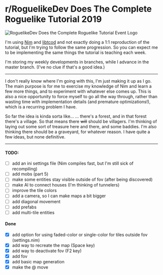 # r/RoguelikeDev Does The Complete Roguelike Tutorial 2019
![RoguelikeDev Does the Complete Roguelike Tutorial Event Logo](https://i.imgur.com/3MAzEp1.png)

I'm using [Nim](https://nim-lang.org/) and [libtcod](https://github.com/Vladar4/libtcod_nim) and not exactly doing a 1:1 reproduction of the tutorial, but I'm trying to follow the same progression. So you can expect me to be implementing the same things the tutorial is teaching each week.

I'm storing my weekly developments in branches, while I advance in the master branch. (I've no clue if that's a good idea.)

---

I don't really know where I'm going with this, I'm just making it up as I go. The main purpose is for me to exercise my knowledge of Nim and learn a few more things, and to experiment with whatever else comes up. This is also a nice opportunity to force myself to go all the way through, rather than wasting time with implementation details (and premature optimizations!), which is a recurring problem I have.

So far the idea is kinda sorta like...
... there's a forest, and in that forest there's a village. So that means there ~~will~~ should be villagers. I'm thinking of laying out some sort of treasure here and there, and some baddies. I'm also thinking there should be a graveyard, for whatever reason. I have quite a few ideas, but none definitive.

---

#### **TODO:**
- [ ] add an ini settings file (Nim compiles fast, but I'm still sick of recompiling)
- [ ] add mobs (part 5)
- [ ] make some entities stay visible outside of fov (after being discovered)
- [ ] make AI to connect houses (I'm thinking of tunnelers)
- [ ] improve the tile colors
- [ ] add a camera, so I can make maps a bit bigger 
- [ ] add diagonal movement
- [ ] add prefabs
- [ ] add multi-tile entities

#### **Done**
- [x] add option for using faded-color or single-color for tiles outside fov (settings.nim)
- [x] add way to recreate the map (Space key)
- [x] add way to deactivate fov (F2 key)
- [x] add fov
- [x] add basic map generation
- [x] make the @ move
